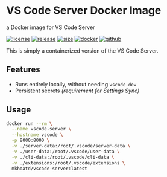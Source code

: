 # VS Code Server Docker Image

a Docker image for VS Code Server

[![license][license-img]][license-url]
[![release][release-img]][release-url]
[![size][size-img]][size-url]
[![docker][docker-img]][docker-url]
[![github][github-img]][github-url]

This is simply a containerized version of the VS Code Server.

## Features

<!-- markdownlint-capture -->

<!-- markdownlint-disable MD007 MD030 -->

- Runs entirely locally, without needing `vscode.dev`
- Persistent secrets *(requirement for Settings Sync)*

<!-- markdownlint-restore -->

## Usage

``` bash
docker run --rm \
  --name vscode-server \
  --hostname vscode \
  -p 8000:8000 \
  -v ./server-data:/root/.vscode/server-data \
  -v ./user-data:/root/.vscode/user-data \
  -v ./cli-data:/root/.vscode/cli-data \
  -v ./extensions:/root/.vscode/extensions \
  mkhoatd/vscode-server:latest
```

[license-url]: LICENSE
[license-img]: https://badgen.net/github/license/mkhoatd/docker-vscode-server

[release-url]: https://github.com/mkhoatd/docker-vscode-server/releases
[release-img]: https://badgen.net/github/release/mkhoatd/docker-vscode-server

[size-url]: https://hub.docker.com/r/mkhoatd/docker-vscode-server
[size-img]: https://badgen.net/docker/size/mkhoatd/docker-vscode-server?label=image%20size

[docker-url]: https://hub.docker.com/r/mkhoatd/docker-vscode-server
[docker-img]: https://badgen.net/badge/icon/docker%20hub?icon=docker&label

[github-url]: https://github.com/mkhoatd/docker-vscode-server/pkgs/container/docker-vscode-server
[github-img]: https://badgen.net/badge/icon/github%20registry?icon=github&label
